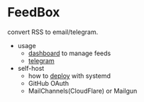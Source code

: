 # FeedBox

convert RSS to email/telegram.

- usage
	- [dashboard](https://feedbox.h11.io) to manage feeds
	- [telegram](https://t.me/FeedBoxBot)
- self-host
	- how to [deploy](https://github.com/dhcmrlchtdj/feedbox/blob/master/DEPLOYMENT.md) with systemd
	- GitHub OAuth
	- MailChannels(CloudFlare) or Mailgun

